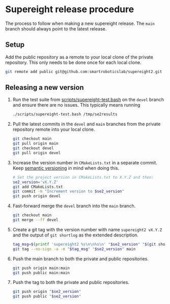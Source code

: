 # Supereight release procedure

The process to follow when making a new supereight release. The `main` branch
should always point to the latest release.



## Setup

Add the public repository as a remote to your local clone of the private
repository. This only needs to be done once for each local clone.

``` sh
git remote add public git@github.com:smartroboticslab/supereight2.git
```



## Releasing a new version

1. Run the test suite from
   [scripts/supereight-test.bash](./scripts/supereight-test.bash) on the `devel`
   branch and ensure there are no issues. This typically means running

   ``` sh
   ./scripts/supereight-test.bash /tmp/se2results
   ```

1. Pull the latest commits in the `devel` and `main` branches from the private
   repository remote into your local clone.

    ``` sh
    git checkout main
    git pull origin main
    git checkout devel
    git pull origin devel
    ```

1. Increase the version number in `CMakeLists.txt` in a separate commit. Keep
   [semantic versioning](https://semver.org/) in mind when doing this.

    ``` sh
    # Set the project version in CMakeLists.txt to X.Y.Z and then:
    se2_version='vX.Y.Z'
    git add CMakeLists.txt
    git commit -m "Increment version to $se2_version"
    git push origin devel
    ```

1. Fast-forward merge the `devel` branch into the `main` branch.

    ``` sh
    git checkout main
    git merge --ff devel
    ```

1. Create a git tag with the version number with name `supereight2 vX.Y.Z` and
   the output of `git shortlog` as the extended description.

    ``` sh
    tag_msg=$(printf 'supereight2 %s\n\n%s\n' "$se2_version" "$(git shortlog origin/main..main)")
    git tag --no-sign -a -m "$tag_msg" "$se2_version" main
    ```

1. Push the main branch to both the private and public repositories.

    ``` sh
    git push origin main:main
    git push public main:main
    ```

1. Push the tag to both the private and public repositories.

    ``` sh
    git push origin "$se2_version"
    git push public "$se2_version"
    ```
